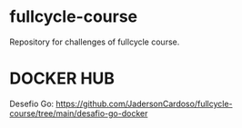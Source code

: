# fullcycle-course
Repository for challenges of fullcycle course.

# DOCKER HUB

Desefio Go: https://github.com/JadersonCardoso/fullcycle-course/tree/main/desafio-go-docker
